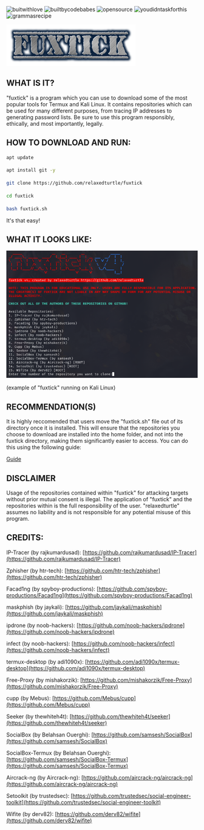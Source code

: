 ![buitwithlove](https://forthebadge.com/images/badges/built-with-love.png) ![builtbycodebabes](https://forthebadge.com/images/badges/built-by-codebabes.png) ![opensource](https://forthebadge.com/images/badges/open-source.png) ![youdidntaskforthis](https://forthebadge.com/images/badges/you-didnt-ask-for-this.png) ![grammasrecipe](
https://forthebadge.com/images/badges/built-with-grammas-recipe.png)

![fuxtick logo](fuxtick.png)
## WHAT IS IT?
"fuxtick" is a program which you can use to download some of the most popular tools for Termux and Kali Linux. It contains repositories which can be used for many different purposes, from tracing IP addresses to generating password lists. Be sure to use this program responsibly, ethically, and most importantly, legally.
## HOW TO DOWNLOAD AND RUN:
```bash
apt update

apt install git -y

git clone https://github.com/relaxedturtle/fuxtick

cd fuxtick

bash fuxtick.sh
```
It's that easy!
## WHAT IT LOOKS LIKE:
![Screenshot of Program](screenshotv4.png)

(example of "fuxtick" running on Kali Linux)
## RECOMMENDATION(S)
It is highly reccomended that users move the "fuxtick.sh" file out of its directory once it is installed. This will ensure that the repositories you choose to download are installed into the home folder, and not into the fuxtick directory, making them significantly easier to access. You can do this using the following guide:

[Guide](moving-fuxtick.md)

## DISCLAIMER
Usage of the repositories contained within "fuxtick" for attacking targets without prior mutual consent is illegal. The application of "fuxtick" and the repositories within is the full responsibility of the user. "relaxedturtle" assumes no liability and is not responsible for any potential misuse of this program.

## CREDITS:
IP-Tracer (by rajkumardusad): [https://github.com/rajkumardusad/IP-Tracer](https://github.com/rajkumardusad/IP-Tracer)  

Zphisher (by htr-tech): [https://github.com/htr-tech/zphisher](https://github.com/htr-tech/zphisher)  

Facad1ng (by spyboy-productions): [https://github.com/spyboy-productions/Facad1ng](https://github.com/spyboy-productions/Facad1ng)

maskphish (by jaykali): [https://github.com/jaykali/maskphish](https://github.com/jaykali/maskphish)

ipdrone (by noob-hackers): [https://github.com/noob-hackers/ipdrone](https://github.com/noob-hackers/ipdrone)  

infect (by noob-hackers): [https://github.com/noob-hackers/infect](https://github.com/noob-hackers/infect)

termux-desktop (by adi1090x): [https://github.com/adi1090x/termux-desktop](https://github.com/adi1090x/termux-desktop)  

Free-Proxy (by mishakorzik): [https://github.com/mishakorzik/Free-Proxy](https://github.com/mishakorzik/Free-Proxy)

cupp (by Mebus): [https://github.com/Mebus/cupp](https://github.com/Mebus/cupp)

Seeker (by thewhiteh4t): [https://github.com/thewhiteh4t/seeker](https://github.com/thewhiteh4t/seeker)

SocialBox (by Belahsan Ouerghi): [https://github.com/samsesh/SocialBox](https://github.com/samsesh/SocialBox)

SocialBox-Termux (by Belahsan Ouerghi): [https://github.com/samsesh/SocialBox-Termux](https://github.com/samsesh/SocialBox-Termux)

Aircrack-ng (by Aircrack-ng): [https://github.com/aircrack-ng/aircrack-ng](https://github.com/aircrack-ng/aircrack-ng)

Setoolkit (by trustedsec): [https://github.com/trustedsec/social-engineer-toolkit](https://github.com/trustedsec/social-engineer-toolkit)

Wifite (by derv82): [https://github.com/derv82/wifite](https://github.com/derv82/wifite)
